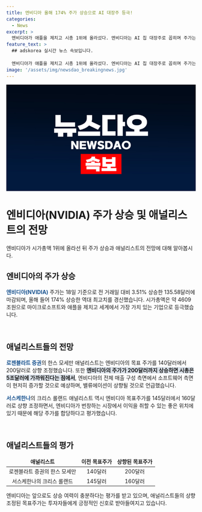 ```yaml
---
title: 엔비디아 올해 174% 주가 상승으로 AI 대장주 등극!
categories:
  - News
excerpt: >
  엔비디아가 애플을 제치고 시총 1위에 올라섰다. 엔비디아는 AI 칩 대장주로 꼽히며 주가는 올해 174% 상승했고 목표주가는 200달러로 인상됐다. 이로 인해 엔비디아의 시가총액은 3조3350억달러로 '세계에서 가장 가치 있는 기업'에 등극했다. 앞으로 엔비디아의 상승 여력이 충분하다는 전망이 있으며, 애널리스트들은 엔비디아의 목표주가를 높게 평가하고 있다. 미래 소프트웨어 부문의 증가와 이익을 통한 밸류에이션의 상승으로 인해 주가가 상승할 것으로 예상된다.
feature_text: >
  ## adskorea 실시간 뉴스 속보입니다.

  엔비디아가 애플을 제치고 시총 1위에 올라섰다. 엔비디아는 AI 칩 대장주로 꼽히며 주가는 올해 174% 상승했고 목표주가는 200달러로 인상됐다. 이로 인해 엔비디아의 시가총액은 3조3350억달러로 '세계에서 가장 가치 있는 기업'에 등극했다. 앞으로 엔비디아의 상승 여력이 충분하다는 전망이 있으며, 애널리스트들은 엔비디아의 목표주가를 높게 평가하고 있다. 미래 소프트웨어 부문의 증가와 이익을 통한 밸류에이션의 상승으로 인해 주가가 상승할 것으로 예상된다.
image: '/assets/img/newsdao_breakingnews.jpg'
---
```


<p><img src="/assets/img/newsdao_breakingnews.jpg" alt="adskorea 속보" /></p>

<h1>엔비디아(NVIDIA) 주가 상승 및 애널리스트의 전망</h1>

<p data-ke-size="size16">엔비디아가 시가총액 1위에 올라선 뒤 주가 상승과 애널리스트의 전망에 대해 알아봅시다.</p>

<h2 data-ke-size="size26">엔비디아의 주가 상승</h2>

<p><b><span style="color: #1a5490;">엔비디아(NVIDIA)</span></b> 주가는 18일 기준으로 전 거래일 대비 3.51% 상승한 135.58달러에 마감되며, 올해 들어 174% 상승한 역대 최고치를 경신했습니다. 시가총액은 약 4609조원으로 마이크로소프트와 애플을 제치고 세계에서 가장 가치 있는 기업으로 등극했습니다.</p>

<p data-ke-size="size16">&nbsp;</p>

<h2 data-ke-size="size26">애널리스트들의 전망</h2>

<p><b><span style="color: #1a5490;">로젠블라트 증권</span></b>의 한스 모세만 애널리스트는 엔비디아의 목표 주가를 140달러에서 200달러로 상향 조정했습니다. 또한 <b><span style="background-color: #21538527;">엔비디아의 주가가 200달러까지 상승하면 시총은 5조달러에 가까워진다는 점에서</span></b>, 엔비디아의 전체 매출 구성 측면에서 소프트웨어 측면이 현저히 증가할 것으로 예상하며, 밸류에이션이 상향될 것으로 언급했습니다.</p>

<p><b><span style="color: #1a5490;">서스케한나</span></b>의 크리스 롤랜드 애널리스트 역시 엔비디아 목표주가를 145달러에서 160달러로 상향 조정하면서, 엔비디아가 번창하는 시장에서 이익을 취할 수 있는 좋은 위치에 있기 때문에 해당 주가를 합당하다고 평가했습니다.</p>

<p data-ke-size="size16">&nbsp;</p>

<h2 data-ke-size="size26">애널리스트들의 평가</h2>

<table>
    <thead>
        <tr>
            <td style="text-align: center;"><b>애널리스트</b></td>
            <td style="text-align: center;"><b>이전 목표주가</b></td>
            <td style="text-align: center;"><b>상향된 목표주가</b></td>
        </tr>
    </thead>
    <tbody>
        <tr>
            <td style="text-align: center;">로젠블라트 증권의 한스 모세만</td>
            <td style="text-align: center;">140달러</td>
            <td style="text-align: center;">200달러</td>
        </tr>
        <tr>
            <td style="text-align: center;">서스케한나의 크리스 롤랜드</td>
            <td style="text-align: center;">145달러</td>
            <td style="text-align: center;">160달러</td>
        </tr>
    </tbody>
</table>

<p>엔비디아는 앞으로도 상승 여력이 충분하다는 평가를 받고 있으며, 애널리스트들의 상향 조정된 목표주가는 투자자들에게 긍정적인 신호로 받아들여지고 있습니다.</p>

